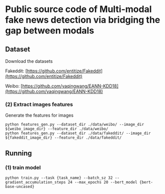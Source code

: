 
# Public source code of Multi-modal fake news detection via bridging the gap between modals



## Dataset

Download the datasets

Fakeddit: [https://github.com/entitize/Fakeddit](https://github.com/entitize/Fakeddit)

Weibo: [https://github.com/yaqingwang/EANN-KDD18](https://github.com/yaqingwang/EANN-KDD18)

### (2) Extract images features

Generate the features for images

```shell script
python features_gen.py --dataset_dir ./data/weibo/ --image_dir ${weibo_image_dir} --feature_dir ./data/weibo/
python features_gen.py --dataset_dir ./data/fakeddit/ --image_dir ${fakeddit_image_dir} --feature_dir ./data/fakeddit/
```

## Running

### (1) train model

```shell script
python train.py --task {task_name} --batch_sz 32 --gradient_accumulation_steps 24 --max_epochs 20 --bert_model {bert-base-uncased}
```




